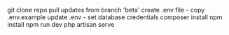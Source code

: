 git clone repo
pull updates from branch 'beta'
create .env file - copy .env.example
update .env - set database credentials
composer install
npm install
npm run dev
php artisan serve
